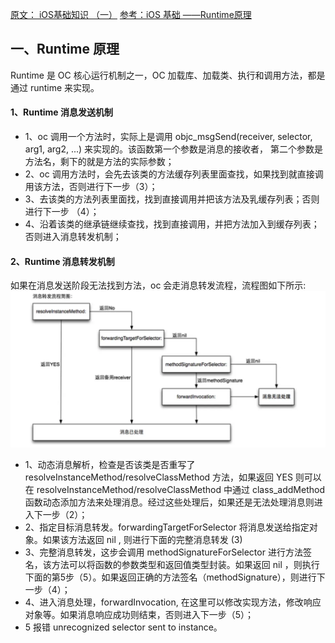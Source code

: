 [原文： iOS基础知识 （一）](https://www.jianshu.com/p/d4721aef6517)
[参考：iOS 基础 ——Runtime原理](https://zhuanlan.zhihu.com/p/513790671)

## 一、Runtime 原理

Runtime 是 OC 核心运行机制之一，OC 加载库、加载类、执行和调用方法，都是通过 runtime 来实现。

#### 1、Runtime 消息发送机制

* 1、oc 调用一个方法时，实际上是调用 objc_msgSend(receiver, selector, arg1, arg2, ...) 来实现的。该函数第一个参数是消息的接收者， 第二个参数是方法名，剩下的就是方法的实际参数；
* 2、oc 调用方法时，会先去该类的方法缓存列表里面查找，如果找到就直接调用该方法，否则进行下一步（3）；
* 3、去该类的方法列表里面找，找到直接调用并把该方法及乳缓存列表；否则进行下一步 （4）；
* 4、沿着该类的继承链继续查找，找到直接调用，并把方法加入到缓存列表；否则进入消息转发机制；

#### 2、Runtime 消息转发机制

如果在消息发送阶段无法找到方法，oc 会走消息转发流程，流程图如下所示: 
![消息转发流机制图](%E6%B6%88%E6%81%AF%E8%BD%AC%E5%8F%91%E6%B5%81%E6%9C%BA%E5%88%B6%E5%9B%BE.webp)

* 1、动态消息解析，检查是否该类是否重写了 resolveInstanceMethod/resolveClassMethod 方法，如果返回 YES 则可以在 resolveInstanceMethod/resolveClassMethod 中通过 class_addMethod 函数动态添加方法来处理消息。经过这些处理后，如果还是无法处理消息则进入下一步（2）；
* 2、指定目标消息转发。forwardingTargetForSelector 将消息发送给指定对象。如果该方法返回 nil , 则进行下面的完整消息转发 (3)
* 3、完整消息转发，这步会调用 methodSignatureForSelector 进行方法签名，该方法可以将函数的参数类型和返回值类型封装。如果返回 nil ，则执行下面的第5步（5）。如果返回正确的方法签名（methodSignature），则进行下一步（4）；
* 4、进入消息处理，forwardInvocation, 在这里可以修改实现方法，修改响应对象等。如果消息响应成功则结束，否则进入下一步（5）；
* 5 报错 unrecognized selector sent to instance。
